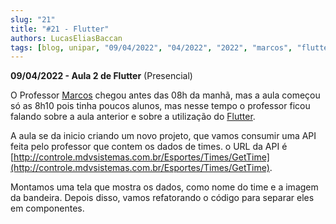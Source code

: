 ```yaml
---
slug: "21"
title: "#21 - Flutter"
authors: LucasEliasBaccan
tags: [blog, unipar, "09/04/2022", "04/2022", "2022", "marcos", "flutter", "presencial"]
---
```


**09/04/2022 - Aula 2 de Flutter** (Presencial)

O Professor [Marcos](/professores/marcos) chegou antes das 08h da manhã, mas a aula começou só as 8h10 pois tinha poucos alunos, mas nesse tempo o professor ficou falando sobre a aula anterior e sobre a utilização do [Flutter](https://flutter.dev/).

A aula se da inicio criando um novo projeto, que vamos consumir uma API feita pelo professor que contem os dados de times. o URL da API é [http://controle.mdvsistemas.com.br/Esportes/Times/GetTime](http://controle.mdvsistemas.com.br/Esportes/Times/GetTime).

Montamos uma tela que mostra os dados, como nome do time e a imagem da bandeira. Depois disso, vamos refatorando o código para separar eles em componentes.